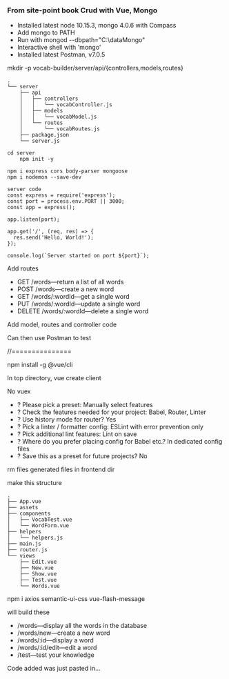 ### From site-point book Crud with Vue, Mongo

- Installed latest node 10.15.3, mongo 4.0.6 with Compass
- Add mongo to PATH
- Run with mongod --dbpath="C:\dataMongo\"
- Interactive shell with 'mongo'
- Installed latest Postman, v7.0.5

mkdir -p vocab-builder/server/api/{controllers,models,routes}

```
.
└── server
    ├── api
    │   ├── controllers
    │   │   └── vocabController.js
    │   ├── models
    │   │   └── vocabModel.js
    │   └── routes
    │       └── vocabRoutes.js
    ├── package.json
    └── server.js
```
```
cd server
    npm init -y

npm i express cors body-parser mongoose
npm i nodemon --save-dev

server code
const express = require('express');
const port = process.env.PORT || 3000;
const app = express();

app.listen(port);

app.get('/', (req, res) => {
  res.send('Hello, World!');
});

console.log(`Server started on port ${port}`);
```

Add routes
- GET /words—return a list of all words
- POST /words—create a new word
- GET /words/:wordId—get a single word
- PUT /words/:wordId—update a single word
- DELETE /words/:wordId—delete a single word

Add model, routes and controller code

Can then use Postman to test

//===============

npm install -g @vue/cli

In top directory, vue create client

No vuex
- ? Please pick a preset: Manually select features
- ? Check the features needed for your project: Babel, Router, Linter
- ? Use history mode for router? Yes
- ? Pick a linter / formatter config: ESLint with error prevention only
- ? Pick additional lint features: Lint on save
- ? Where do you prefer placing config for Babel etc.? In dedicated config files
- ? Save this as a preset for future projects? No

rm files generated files in frontend dir

make this structure
```
.
├── App.vue
├── assets
├── components
│   ├── VocabTest.vue
│   └── WordForm.vue
├── helpers
│   └── helpers.js
├── main.js
├── router.js
└── views
    ├── Edit.vue
    ├── New.vue
    ├── Show.vue
    ├── Test.vue
    └── Words.vue
```

npm i axios semantic-ui-css vue-flash-message

will build these
- /words—display all the words in the database
- /words/new—create a new word
- /words/:id—display a word
- /words/:id/edit—edit a word
- /test—test your knowledge

Code added was just pasted in...
